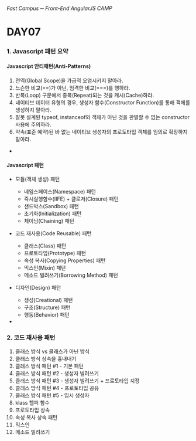 ###### Fast Campus ─ Front-End AngularJS CAMP

# DAY07

### 1. Javascript 패턴 요약

#### Javascript 안티패턴(Anti-Patterns)

1. 전역(Global Scope)을 가급적 오염시키지 말아라.
1. 느슨한 비교(==)가 아닌, 엄격한 비교(===)를 행하라.
1. 반복(Loop) 구문에서 중복(Repeat)되는 것을 캐시(Cache)하라.
1. 네이티브 데이터 유형의 경우, 생성자 함수(Constructor Function)를 통해 객체를 생성하지 말아라.
1. 잘못 설계된 typeof, instanceof와 객체가 아닌 것을 판별할 수 없는 constructor 사용에 주의하라.
1. 약속(표준 예약)된 바 없는 네이티브 생성자의 프로토타입 객체를 임의로 확장하지 말아라.

-

#### Javascript 패턴

- 모듈(객체 생성) 패턴
    - 네임스페이스(Namespace) 패턴
    - 즉시실행함수(IIFE) + 클로저(Closure) 패턴
    - 샌드박스(Sandbox) 패턴
    - 초기화(Initialization) 패턴
    - 체이닝(Chaining) 패턴

- 코드 재사용(Code Reusable) 패턴
    - 클래스(Class) 패턴
    - 프로토타입(Prototype) 패턴
    - 속성 복사(Copying Properties) 패턴
    - 믹스인(Mixin) 패턴
    - 메소드 빌려쓰기(Borrowing Method) 패턴

- 디자인(Design) 패턴
    - 생성(Creational) 패턴
    - 구조(Structure) 패턴
    - 행동(Behavior) 패턴

-

### 2. 코드 재사용 패턴

1. 클래스 방식 vs 클래스가 아닌 방식
1. 클래스 방식 상속을 흉내내기
1. 클래스 방식 패턴 #1 - 기본 패턴
1. 클래스 방식 패턴 #2 - 생성자 빌려쓰기
1. 클래스 방식 패턴 #3 - 생성자 빌려쓰기 + 프로토타입 지정
1. 클래스 방식 패턴 #4 - 프로토타입 공유
1. 클래스 방식 패턴 #5 - 임시 생성자
1. klass 헬퍼 함수
1. 프로토타입 상속
1. 속성 복사 상속 패턴
1. 믹스인
1. 메소드 빌려쓰기